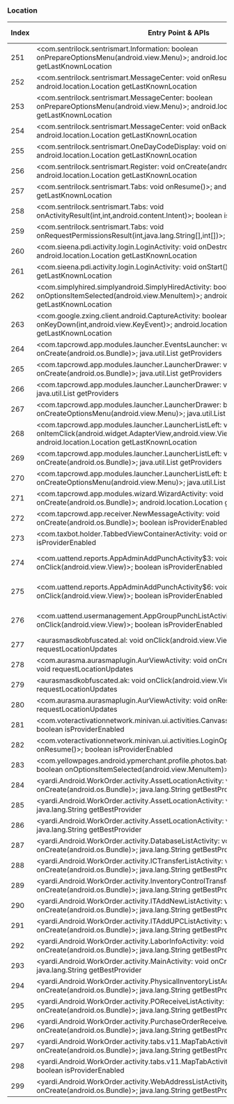 ### Location
| Index | Entry Point & APIs | Screen shot | Resource id | Label |
| ------------- | ------------- | ------------- |-------------|-------------|
| 251 | <com.sentrilock.sentrismart.Information: boolean onPrepareOptionsMenu(android.view.Menu)>; android.location.Location getLastKnownLocation | ![](D:\COSMOS\output\py\Play_win8\Business\com.sentrilock.sentrismart\com.sentrilock.sentrismart.Information.png) |  | |
| 252 | <com.sentrilock.sentrismart.MessageCenter: void onResume()>; android.location.Location getLastKnownLocation | ![](D:\COSMOS\output\py\Play_win8\Business\com.sentrilock.sentrismart\com.sentrilock.sentrismart.MessageCenter.png) |  | |
| 253 | <com.sentrilock.sentrismart.MessageCenter: boolean onPrepareOptionsMenu(android.view.Menu)>; android.location.Location getLastKnownLocation | ![](D:\COSMOS\output\py\Play_win8\Business\com.sentrilock.sentrismart\com.sentrilock.sentrismart.MessageCenter.png) |  | |
| 254 | <com.sentrilock.sentrismart.MessageCenter: void onBackPressed()>; android.location.Location getLastKnownLocation | ![](D:\COSMOS\output\py\Play_win8\Business\com.sentrilock.sentrismart\com.sentrilock.sentrismart.MessageCenter.png) |  | |
| 255 | <com.sentrilock.sentrismart.OneDayCodeDisplay: void onResume()>; android.location.Location getLastKnownLocation | ![](D:\COSMOS\output\py\Play_win8\Business\com.sentrilock.sentrismart\com.sentrilock.sentrismart.OneDayCodeDisplay.png) |  | |
| 256 | <com.sentrilock.sentrismart.Register: void onCreate(android.os.Bundle)>; android.location.Location getLastKnownLocation | ![](D:\COSMOS\output\py\Play_win8\Business\com.sentrilock.sentrismart\com.sentrilock.sentrismart.Register.png) |  | |
| 257 | <com.sentrilock.sentrismart.Tabs: void onResume()>; android.location.Location getLastKnownLocation | ![](D:\COSMOS\output\py\Play_win8\Business\com.sentrilock.sentrismart\com.sentrilock.sentrismart.Tabs.png) |  | |
| 258 | <com.sentrilock.sentrismart.Tabs: void onActivityResult(int,int,android.content.Intent)>; boolean isProviderEnabled | ![](D:\COSMOS\output\py\Play_win8\Business\com.sentrilock.sentrismart\com.sentrilock.sentrismart.Tabs.png) |  | |
| 259 | <com.sentrilock.sentrismart.Tabs: void onRequestPermissionsResult(int,java.lang.String[],int[])>; boolean isProviderEnabled | ![](D:\COSMOS\output\py\Play_win8\Business\com.sentrilock.sentrismart\com.sentrilock.sentrismart.Tabs.png) |  | |
| 260 | <com.sieena.pdi.activity.login.LoginActivity: void onDestroy()>; android.location.Location getLastKnownLocation | ![](D:\COSMOS\output\py\Play_win8\Business\com.sieena.pdi3\com.sieena.pdi.activity.login.LoginActivity.png) |  | |
| 261 | <com.sieena.pdi.activity.login.LoginActivity: void onStart()>; android.location.Location getLastKnownLocation | ![](D:\COSMOS\output\py\Play_win8\Business\com.sieena.pdi3\com.sieena.pdi.activity.login.LoginActivity.png) |  | |
| 262 | <com.simplyhired.simplyandroid.SimplyHiredActivity: boolean onOptionsItemSelected(android.view.MenuItem)>; android.location.Location getLastKnownLocation | ![](D:\COSMOS\output\py\Play_win8\Business\com.simplyhired.simplyandroid\com.simplyhired.simplyandroid.SimplyHiredActivity.png) |  | |
| 263 | <com.google.zxing.client.android.CaptureActivity: boolean onKeyDown(int,android.view.KeyEvent)>; android.location.Location getLastKnownLocation | ![](D:\COSMOS\output\py\Play_win8\Business\com.tapcrowd.southwestairlines5097\com.google.zxing.client.android.CaptureActivity.png) |  | |
| 264 | <com.tapcrowd.app.modules.launcher.EventsLauncher: void onCreate(android.os.Bundle)>; java.util.List getProviders | ![](D:\COSMOS\output\py\Play_win8\Business\com.tapcrowd.southwestairlines5097\com.tapcrowd.app.modules.launcher.EventsLauncher.png) |  | |
| 265 | <com.tapcrowd.app.modules.launcher.LauncherDrawer: void onCreate(android.os.Bundle)>; java.util.List getProviders | ![](D:\COSMOS\output\py\Play_win8\Business\com.tapcrowd.southwestairlines5097\com.tapcrowd.app.modules.launcher.LauncherDrawer.png) |  | |
| 266 | <com.tapcrowd.app.modules.launcher.LauncherDrawer: void onBackPressed()>; java.util.List getProviders | ![](D:\COSMOS\output\py\Play_win8\Business\com.tapcrowd.southwestairlines5097\com.tapcrowd.app.modules.launcher.LauncherDrawer.png) |  | |
| 267 | <com.tapcrowd.app.modules.launcher.LauncherDrawer: boolean onCreateOptionsMenu(android.view.Menu)>; java.util.List getProviders | ![](D:\COSMOS\output\py\Play_win8\Business\com.tapcrowd.southwestairlines5097\com.tapcrowd.app.modules.launcher.LauncherDrawer.png) |  | |
| 268 | <com.tapcrowd.app.modules.launcher.LauncherListLeft: void onItemClick(android.widget.AdapterView,android.view.View,int,long)>; android.location.Location getLastKnownLocation | ![](D:\COSMOS\output\py\Play_win8\Business\com.tapcrowd.southwestairlines5097\com.tapcrowd.app.modules.launcher.LauncherListLeft.png) |  | |
| 269 | <com.tapcrowd.app.modules.launcher.LauncherListLeft: void onCreate(android.os.Bundle)>; java.util.List getProviders | ![](D:\COSMOS\output\py\Play_win8\Business\com.tapcrowd.southwestairlines5097\com.tapcrowd.app.modules.launcher.LauncherListLeft.png) |  | |
| 270 | <com.tapcrowd.app.modules.launcher.LauncherListLeft: boolean onCreateOptionsMenu(android.view.Menu)>; java.util.List getProviders | ![](D:\COSMOS\output\py\Play_win8\Business\com.tapcrowd.southwestairlines5097\com.tapcrowd.app.modules.launcher.LauncherListLeft.png) |  | |
| 271 | <com.tapcrowd.app.modules.wizard.WizardActivity: void onCreate(android.os.Bundle)>; android.location.Location getLastKnownLocation | ![](D:\COSMOS\output\py\Play_win8\Business\com.tapcrowd.southwestairlines5097\com.tapcrowd.app.modules.wizard.WizardActivity.png) |  | |
| 272 | <com.tapcrowd.app.receiver.NewMessageActivity: void onCreate(android.os.Bundle)>; boolean isProviderEnabled | ![](D:\COSMOS\output\py\Play_win8\Business\com.tapcrowd.southwestairlines5097\com.tapcrowd.app.receiver.NewMessageActivity.png) |  | |
| 273 | <com.taxbot.holder.TabbedViewContainerActivity: void onResume()>; boolean isProviderEnabled | ![](D:\COSMOS\output\py\Play_win8\Business\com.taxbot\com.taxbot.holder.TabbedViewContainerActivity.png) |  | |
| 274 | <com.uattend.reports.AppAdminAddPunchActivity$3: void onClick(android.view.View)>; boolean isProviderEnabled | ![](D:\COSMOS\output\py\Play_win8\Business\com.uattend\com.uattend.reports.AppAdminAddPunchActivity.png) | {'2131361830': <sensitive_component.SensitiveComponent.SensitiveView object at 0x0000026CFF9FF358>} | |
| 275 | <com.uattend.reports.AppAdminAddPunchActivity$6: void onClick(android.view.View)>; boolean isProviderEnabled | ![](D:\COSMOS\output\py\Play_win8\Business\com.uattend\com.uattend.reports.AppAdminAddPunchActivity.png) | {'2131361810': <sensitive_component.SensitiveComponent.SensitiveView object at 0x0000026CFFC0FC88>} | |
| 276 | <com.uattend.usermanagement.AppGroupPunchListActivity$1: void onClick(android.view.View)>; boolean isProviderEnabled | ![](D:\COSMOS\output\py\Play_win8\Business\com.uattend\com.uattend.usermanagement.AppGroupPunchListActivity.png) | {'2131361918': <sensitive_component.SensitiveComponent.SensitiveView object at 0x0000026CFFC11C50>} | |
| 277 | <aurasmasdkobfuscated.al: void onClick(android.view.View)>; void requestLocationUpdates | ![](D:\COSMOS\output\py\Play_win8\Business\com.usps.uspsar.newapp\com.aurasma.aurasmaplugin.AurViewActivity.png) |  | |
| 278 | <com.aurasma.aurasmaplugin.AurViewActivity: void onCreate(android.os.Bundle)>; void requestLocationUpdates | ![](D:\COSMOS\output\py\Play_win8\Business\com.usps.uspsar.newapp\com.aurasma.aurasmaplugin.AurViewActivity.png) |  | |
| 279 | <aurasmasdkobfuscated.ak: void onClick(android.view.View)>; void requestLocationUpdates | ![](D:\COSMOS\output\py\Play_win8\Business\com.usps.uspsar.newapp\com.aurasma.aurasmaplugin.AurViewActivity.png) |  | |
| 280 | <com.aurasma.aurasmaplugin.AurViewActivity: void onResume()>; void requestLocationUpdates | ![](D:\COSMOS\output\py\Play_win8\Business\com.usps.uspsar.newapp\com.aurasma.aurasmaplugin.AurViewActivity.png) |  | |
| 281 | <com.voteractivationnetwork.minivan.ui.activities.CanvassActivity: void onResume()>; boolean isProviderEnabled | ![](D:\COSMOS\output\py\Play_win8\Business\com.voteractivationnetwork.minivan\com.voteractivationnetwork.minivan.ui.activities.CanvassActivity.png) |  | |
| 282 | <com.voteractivationnetwork.minivan.ui.activities.LoginOptionsActivity: void onResume()>; boolean isProviderEnabled | ![](D:\COSMOS\output\py\Play_win8\Business\com.voteractivationnetwork.minivan\com.voteractivationnetwork.minivan.ui.activities.LoginOptionsActivity.png) |  | |
| 283 | <com.yellowpages.android.ypmerchant.profile.photos.batch.PhotoBatchSelectActivity: boolean onOptionsItemSelected(android.view.MenuItem)>; boolean isProviderEnabled | ![](D:\COSMOS\output\py\Play_win8\Business\com.yellowpages.android.ypmerchant\com.yellowpages.android.ypmerchant.profile.photos.batch.PhotoBatchSelectActivity.png) |  | |
| 284 | <yardi.Android.WorkOrder.activity.AssetLocationActivity: void onCreate(android.os.Bundle)>; java.lang.String getBestProvider | ![](D:\COSMOS\output\py\Play_win8\Business\yardi.Android.WorkOrder\yardi.Android.WorkOrder.activity.AssetLocationActivity.png) |  | |
| 285 | <yardi.Android.WorkOrder.activity.AssetLocationActivity: void onResume()>; java.lang.String getBestProvider | ![](D:\COSMOS\output\py\Play_win8\Business\yardi.Android.WorkOrder\yardi.Android.WorkOrder.activity.AssetLocationActivity.png) |  | |
| 286 | <yardi.Android.WorkOrder.activity.AssetLocationActivity: void onPause()>; java.lang.String getBestProvider | ![](D:\COSMOS\output\py\Play_win8\Business\yardi.Android.WorkOrder\yardi.Android.WorkOrder.activity.AssetLocationActivity.png) |  | |
| 287 | <yardi.Android.WorkOrder.activity.DatabaseListActivity: void onCreate(android.os.Bundle)>; java.lang.String getBestProvider | ![](D:\COSMOS\output\py\Play_win8\Business\yardi.Android.WorkOrder\yardi.Android.WorkOrder.activity.DatabaseListActivity.png) |  | |
| 288 | <yardi.Android.WorkOrder.activity.ICTransferListActivity: void onCreate(android.os.Bundle)>; java.lang.String getBestProvider | ![](D:\COSMOS\output\py\Play_win8\Business\yardi.Android.WorkOrder\yardi.Android.WorkOrder.activity.ICTransferListActivity.png) |  | |
| 289 | <yardi.Android.WorkOrder.activity.InventoryControlTransferActivity: void onCreate(android.os.Bundle)>; java.lang.String getBestProvider | ![](D:\COSMOS\output\py\Play_win8\Business\yardi.Android.WorkOrder\yardi.Android.WorkOrder.activity.InventoryControlTransferActivity.png) |  | |
| 290 | <yardi.Android.WorkOrder.activity.ITAddNewListActivity: void onCreate(android.os.Bundle)>; java.lang.String getBestProvider | ![](D:\COSMOS\output\py\Play_win8\Business\yardi.Android.WorkOrder\yardi.Android.WorkOrder.activity.ITAddNewListActivity.png) |  | |
| 291 | <yardi.Android.WorkOrder.activity.ITAddUPCListActivity: void onCreate(android.os.Bundle)>; java.lang.String getBestProvider | ![](D:\COSMOS\output\py\Play_win8\Business\yardi.Android.WorkOrder\yardi.Android.WorkOrder.activity.ITAddUPCListActivity.png) |  | |
| 292 | <yardi.Android.WorkOrder.activity.LaborInfoActivity: void onCreate(android.os.Bundle)>; java.lang.String getBestProvider | ![](D:\COSMOS\output\py\Play_win8\Business\yardi.Android.WorkOrder\yardi.Android.WorkOrder.activity.LaborInfoActivity.png) |  | |
| 293 | <yardi.Android.WorkOrder.activity.MainActivity: void onCreate(android.os.Bundle)>; java.lang.String getBestProvider | ![](D:\COSMOS\output\py\Play_win8\Business\yardi.Android.WorkOrder\yardi.Android.WorkOrder.activity.MainActivity.png) |  | |
| 294 | <yardi.Android.WorkOrder.activity.PhysicalInventoryListActivity: void onCreate(android.os.Bundle)>; java.lang.String getBestProvider | ![](D:\COSMOS\output\py\Play_win8\Business\yardi.Android.WorkOrder\yardi.Android.WorkOrder.activity.PhysicalInventoryListActivity.png) |  | |
| 295 | <yardi.Android.WorkOrder.activity.POReceiveListActivity: void onCreate(android.os.Bundle)>; java.lang.String getBestProvider | ![](D:\COSMOS\output\py\Play_win8\Business\yardi.Android.WorkOrder\yardi.Android.WorkOrder.activity.POReceiveListActivity.png) |  | |
| 296 | <yardi.Android.WorkOrder.activity.PurchaseOrderReceiveActivity: void onCreate(android.os.Bundle)>; java.lang.String getBestProvider | ![](D:\COSMOS\output\py\Play_win8\Business\yardi.Android.WorkOrder\yardi.Android.WorkOrder.activity.PurchaseOrderReceiveActivity.png) |  | |
| 297 | <yardi.Android.WorkOrder.activity.tabs.v11.MapTabActivity: void onCreate(android.os.Bundle)>; java.lang.String getBestProvider | ![](D:\COSMOS\output\py\Play_win8\Business\yardi.Android.WorkOrder\yardi.Android.WorkOrder.activity.tabs.v11.MapTabActivity.png) |  | |
| 298 | <yardi.Android.WorkOrder.activity.tabs.v11.MapTabActivity: void onResume()>; boolean isProviderEnabled | ![](D:\COSMOS\output\py\Play_win8\Business\yardi.Android.WorkOrder\yardi.Android.WorkOrder.activity.tabs.v11.MapTabActivity.png) |  | |
| 299 | <yardi.Android.WorkOrder.activity.WebAddressListActivity: void onCreate(android.os.Bundle)>; java.lang.String getBestProvider | ![](D:\COSMOS\output\py\Play_win8\Business\yardi.Android.WorkOrder\yardi.Android.WorkOrder.activity.WebAddressListActivity.png) |  | |
